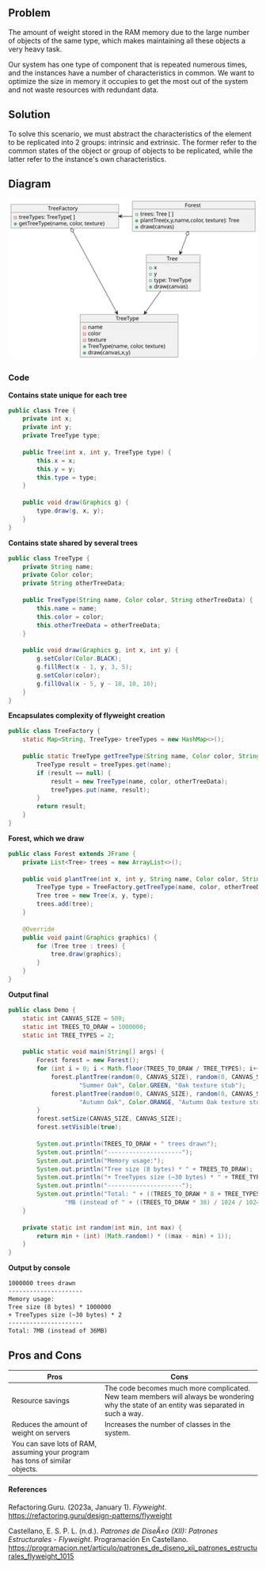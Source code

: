 
## Problem

The amount of weight stored in the RAM memory due to the large number of objects of the same type, which makes maintaining all these objects a very heavy task.

Our system has one type of component that is repeated numerous times, and the instances have a number of characteristics in common. We want to optimize the size in memory it occupies to get the most out of the system and not waste resources with redundant data.

## Solution

To solve this scenario, we must abstract the characteristics of the element to be replicated into 2 groups: intrinsic and extrinsic. The former refer to the common states of the object or group of objects to be replicated, while the latter refer to the instance's own characteristics.

## Diagram

![text](./flyweight.svg)

### Code

**Contains state unique for each tree**
```java
public class Tree {
    private int x;
    private int y;
    private TreeType type;

    public Tree(int x, int y, TreeType type) {
        this.x = x;
        this.y = y;
        this.type = type;
    }

    public void draw(Graphics g) {
        type.draw(g, x, y);
    }
}
```

**Contains state shared by several trees**
```java
public class TreeType {
    private String name;
    private Color color;
    private String otherTreeData;

    public TreeType(String name, Color color, String otherTreeData) {
        this.name = name;
        this.color = color;
        this.otherTreeData = otherTreeData;
    }

    public void draw(Graphics g, int x, int y) {
        g.setColor(Color.BLACK);
        g.fillRect(x - 1, y, 3, 5);
        g.setColor(color);
        g.fillOval(x - 5, y - 10, 10, 10);
    }
}
```

**Encapsulates complexity of flyweight creation**
```java
public class TreeFactory {
    static Map<String, TreeType> treeTypes = new HashMap<>();

    public static TreeType getTreeType(String name, Color color, String otherTreeData) {
        TreeType result = treeTypes.get(name);
        if (result == null) {
            result = new TreeType(name, color, otherTreeData);
            treeTypes.put(name, result);
        }
        return result;
    }
}
```

**Forest, which we draw**
```java
public class Forest extends JFrame {
    private List<Tree> trees = new ArrayList<>();

    public void plantTree(int x, int y, String name, Color color, String otherTreeData) {
        TreeType type = TreeFactory.getTreeType(name, color, otherTreeData);
        Tree tree = new Tree(x, y, type);
        trees.add(tree);
    }

    @Override
    public void paint(Graphics graphics) {
        for (Tree tree : trees) {
            tree.draw(graphics);
        }
    }
}
```

**Output final**
```java
public class Demo {
    static int CANVAS_SIZE = 500;
    static int TREES_TO_DRAW = 1000000;
    static int TREE_TYPES = 2;

    public static void main(String[] args) {
        Forest forest = new Forest();
        for (int i = 0; i < Math.floor(TREES_TO_DRAW / TREE_TYPES); i++) {
            forest.plantTree(random(0, CANVAS_SIZE), random(0, CANVAS_SIZE),
                    "Summer Oak", Color.GREEN, "Oak texture stub");
            forest.plantTree(random(0, CANVAS_SIZE), random(0, CANVAS_SIZE),
                    "Autumn Oak", Color.ORANGE, "Autumn Oak texture stub");
        }
        forest.setSize(CANVAS_SIZE, CANVAS_SIZE);
        forest.setVisible(true);

        System.out.println(TREES_TO_DRAW + " trees drawn");
        System.out.println("---------------------");
        System.out.println("Memory usage:");
        System.out.println("Tree size (8 bytes) * " + TREES_TO_DRAW);
        System.out.println("+ TreeTypes size (~30 bytes) * " + TREE_TYPES + "");
        System.out.println("---------------------");
        System.out.println("Total: " + ((TREES_TO_DRAW * 8 + TREE_TYPES * 30) / 1024 / 1024) +
                "MB (instead of " + ((TREES_TO_DRAW * 38) / 1024 / 1024) + "MB)");
    }

    private static int random(int min, int max) {
        return min + (int) (Math.random() * ((max - min) + 1));
    }
}
```

**Output by console**
```
1000000 trees drawn
---------------------
Memory usage:
Tree size (8 bytes) * 1000000
+ TreeTypes size (~30 bytes) * 2
---------------------
Total: 7MB (instead of 36MB)
```

## Pros and Cons

|Pros|Cons|
|-----|-----|
|Resource savings|The code becomes much more complicated. New team members will always be wondering why the state of an entity was separated in such a way.|
|Reduces the amount of weight on servers|Increases the number of classes in the system.|
|You can save lots of RAM, assuming your program has tons of similar objects.||


#### References

Refactoring.Guru. (2023a, January 1). _Flyweight_. https://refactoring.guru/design-patterns/flyweight

Castellano, E. S. P. L. (n.d.). _Patrones de DiseÃ±o (XII): Patrones Estructurales - Flyweight_. Programación En Castellano. https://programacion.net/articulo/patrones_de_diseno_xii_patrones_estructurales_flyweight_1015